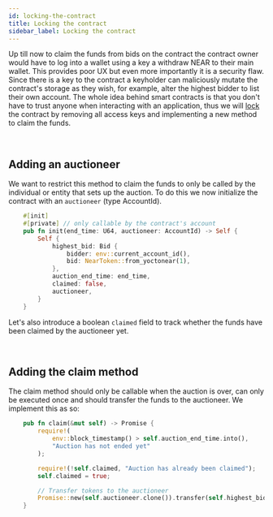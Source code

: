 ```yaml
---
id: locking-the-contract
title: Locking the contract
sidebar_label: Locking the contract
---
```


Up till now to claim the funds from bids on the contract the contract owner would have to log into a wallet using a key a withdraw NEAR to their main wallet. This provides poor UX but even more importantly it is a security flaw. Since there is a key to the contract a keyholder can maliciously mutate the contract's storage as they wish, for example, alter the highest bidder to list their own account. The whole idea behind smart contracts is that you don't have to trust anyone when interacting with an application, thus we will [lock]() the contract by removing all access keys and implementing a new method to claim the funds.

&nbsp;

## Adding an auctioneer

We want to restrict this method to claim the funds to only be called by the individual or entity that sets up the auction. To do this we now initialize the contract with an `auctioneer` (type AccountId).

```rust 
    #[init]
    #[private] // only callable by the contract's account
    pub fn init(end_time: U64, auctioneer: AccountId) -> Self {
        Self {
            highest_bid: Bid {
                bidder: env::current_account_id(),
                bid: NearToken::from_yoctonear(1),
            },
            auction_end_time: end_time,
            claimed: false,
            auctioneer,
        }
    }
```

Let's also introduce a boolean `claimed` field to track whether the funds have been claimed by the auctioneer yet.

&nbsp;

## Adding the claim method

The claim method should only be callable when the auction is over, can only be executed once and should transfer the funds to the auctioneer. We implement this as so:

```rust
    pub fn claim(&mut self) -> Promise {
        require!(
            env::block_timestamp() > self.auction_end_time.into(),
            "Auction has not ended yet"
        );

        require!(!self.claimed, "Auction has already been claimed");
        self.claimed = true;

        // Transfer tokens to the auctioneer
        Promise::new(self.auctioneer.clone()).transfer(self.highest_bid.bid)
    }
```

